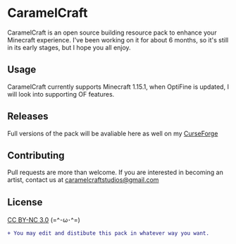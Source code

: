 # CaramelCraft

CaramelCraft is an open source building resource pack to enhance your Minecraft experience. I've been working on it for about 6 months, so it's still in its early stages, but I hope you all enjoy.

## Usage

CaramelCraft currently supports Minecraft 1.15.1, when OptiFine is updated, I will look into supporting OF features.

## Releases

Full versions of the pack will be avaliable here as well on my [CurseForge](https://www.curseforge.com/minecraft/texture-packs/caramelcraft)

## Contributing

Pull requests are more than welcome. If you are interested in becoming an artist, contact us at caramelcraftstudios@gmail.com

## License

[CC BY-NC 3.0](https://creativecommons.org/licenses/by-nc/3.0/)  (=^･ω･^=)

```diff
+ You may edit and distibute this pack in whatever way you want.
```

